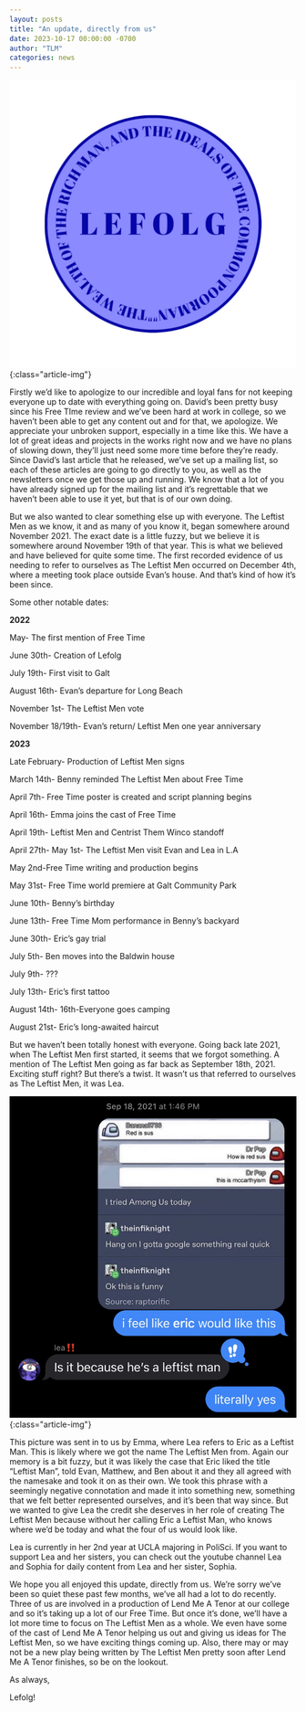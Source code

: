 ```yaml
---
layout: posts
title: "An update, directly from us"
date: 2023-10-17 00:00:00 -0700
author: "TLM"
categories: news
---
```


![TLM Seal](/assets/posts/post_seal.jpeg){:class="article-img"}

Firstly we’d like to apologize to our incredible and loyal fans for not keeping everyone up to date with everything going on. David’s been pretty busy since his Free TIme review and we’ve been hard at work in college, so we haven’t been able to get any content out and for that, we apologize. We appreciate your unbroken support, especially in a time like this. We have a lot of great ideas and projects in the works right now and we have no plans of slowing down, they’ll just need some more time before they’re ready. Since David’s last article that he released, we’ve set up a mailing list, so each of these articles are going to go directly to you, as well as the newsletters once we get those up and running. We know that a lot of you have already signed up for the mailing list and it’s regrettable that we haven’t been able to use it yet, but that is of our own doing.

But we also wanted to clear something else up with everyone. The Leftist Men as we know, it and as many of you know it, began somewhere around November 2021. The exact date is a little fuzzy, but we believe it is somewhere around November 19th of that year. This is what we believed and have believed for quite some time. The first recorded evidence of us needing to refer to ourselves as The Leftist Men occurred on December 4th, where a meeting took place outside Evan’s house. And that’s kind of how it’s been since. 

Some other notable dates:

**2022**

May- The first mention of Free Time

June 30th- Creation of Lefolg

July 19th- First visit to Galt

August 16th- Evan’s departure for Long Beach

November 1st- The Leftist Men vote

November 18/19th- Evan’s return/ Leftist Men one year anniversary 

**2023**

Late February- Production of Leftist Men signs

March 14th- Benny reminded The Leftist Men about Free Time

April 7th- Free Time poster is created and script planning begins

April 16th- Emma joins the cast of Free Time

April 19th- Leftist Men and Centrist Them Winco standoff

April 27th- May 1st- The Leftist Men visit Evan and Lea in L.A

May 2nd-Free Time writing and production begins

May 31st- Free Time world premiere at Galt Community Park

June 10th- Benny’s birthday

June 13th- Free Time Mom performance in Benny’s backyard

June 30th- Eric’s gay trial

July 5th- Ben moves into the Baldwin house

July 9th- ???

July 13th- Eric’s first tattoo

August 14th- 16th-Everyone goes camping

August 21st- Eric’s long-awaited haircut

But we haven’t been totally honest with everyone. Going back late 2021, when The Leftist Men first started, it seems that we forgot something. A mention of The Leftist Men going as far back as September 18th, 2021. Exciting stuff right? But there’s a twist. It wasn’t us that referred to ourselves as The Leftist Men, it was Lea.

![TLM Seal](/assets/posts/lea_text.png){:class="article-img"}

This picture was sent in to us by Emma, where Lea refers to Eric as a Leftist Man. This is likely where we got the name The Leftist Men from. Again our memory is a bit fuzzy, but it was likely the case that Eric liked the title “Leftist Man”, told Evan, Matthew, and Ben about it and they all agreed with the namesake and took it on as their own. We took this phrase with a seemingly negative connotation and made it into something new, something that we felt better represented ourselves, and it’s been that way since. But we wanted to give Lea the credit she deserves in her role of creating The Leftist Men because without her calling Eric a Leftist Man, who knows where we’d be today and what the four of us would look like. 

Lea is currently in her 2nd year at UCLA majoring in PoliSci. If you want to support Lea and her sisters, you can check out the youtube channel Lea and Sophia for daily content from Lea and her sister, Sophia.

We hope you all enjoyed this update, directly from us. We’re sorry we’ve been so quiet these past few months, we’ve all had a lot to do recently. Three of us are involved in a production of Lend Me A Tenor at our college and so it’s taking up a lot of our Free Time. But once it’s done, we’ll have a lot more time to focus on The Leftist Men as a whole. We even have some of the cast of Lend Me A Tenor helping us out and giving us ideas for The Leftist Men, so we have exciting things coming up. Also, there may or may not be a new play being written by The Leftist Men pretty soon after Lend Me A Tenor finishes, so be on the lookout.

As always,

Lefolg!